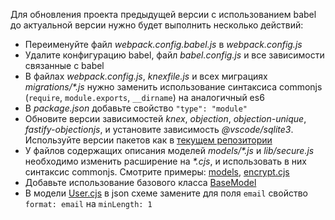 Для обновления проекта предыдущей версии с использованием babel до актуальной версии нужно будет выполнить несколько действий:

* Переименуйте файл *webpack.config.babel.js* в *webpack.config.js*
* Удалите конфигурацию babel, файл *babel.config.js* и все зависимости связанные с babel
* В файлах *webpack.config.js*, *knexfile.js* и всех миграциях _migrations/*.js_ нужно заменить использование синтаксиса commonjs (`require`, `module.exports`, `__dirname`) на аналогичный es6
* В *package.json* добавьте свойство `"type": "module"`
* Обновите версии зависимостей *knex*, *objection*, *objection-unique*, *fastify-objectionjs*, и установите зависимость *@vscode/sqlite3*. Используйте версии пакетов как в [текущем репозитории](package.json)
* У файлов содержащих описания моделей _models/*.js_ и *lib/secure.js* необходимо изменить расширение на _*.cjs_, и использовать в них синтаксис commonjs. Смотрите примеры: [models](server/models/), [encrypt.cjs](serverib/secure.cjs)
* Добавьте использование базового класса [BaseModel](serverodels/BaseModel.cjs)
* В модели [User.cjs](serverodels/User.cjs) в json схеме замените для поля `email` свойство `format: email` на `minLength: 1`
